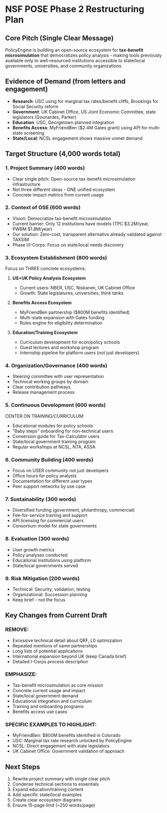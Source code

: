 # NSF POSE Phase 2 Restructuring Plan

## Core Pitch (Single Clear Message)
PolicyEngine is building an open-source ecosystem for **tax-benefit microsimulation** that democratizes policy analysis - making tools previously available only to well-resourced institutions accessible to state/local governments, universities, and community organizations.

## Evidence of Demand (from letters and engagement)
- **Research**: USC using for marginal tax rates/benefit cliffs, Brookings for Social Security reform
- **Government**: UK Cabinet Office, US Joint Economic Committee, state legislators (Gounardes, Parker)
- **Education**: USC, Georgetown planned integration
- **Benefits Access**: MyFriendBen ($2.4M Gates grant) using API for multi-state screening
- **State/Local**: NCSL engagement shows massive unmet demand

## Target Structure (4,000 words total)

### 1. Project Summary (400 words)
- Clear single pitch: Open-source tax-benefit microsimulation infrastructure
- Not three different ideas - ONE unified ecosystem
- Concrete impact metrics from current usage

### 2. Context of OSE (600 words)
- Vision: Democratize tax-benefit microsimulation 
- Current barrier: Only 12 institutions have models (TPC $3.2M/year, PWBM $1.8M/year)
- Our solution: Zero-cost, transparent alternative already validated against TAXSIM
- Phase I/I-Corps: Focus on state/local needs discovery

### 3. Ecosystem Establishment (800 words)
Focus on THREE concrete ecosystems:
1. **US+UK Policy Analysis Ecosystem**
   - Current users: NBER, USC, Niskanen, UK Cabinet Office
   - Growth: State legislatures, universities, think tanks
   
2. **Benefits Access Ecosystem** 
   - MyFriendBen partnership ($800M benefits identified)
   - Multi-state expansion with Gates funding
   - Rules engine for eligibility determination
   
3. **Education/Training Ecosystem**
   - Curriculum development for econ/policy schools
   - Guest lectures and workshop program
   - Internship pipeline for platform users (not just developers)

### 4. Organization/Governance (400 words)
- Steering committee with user representation
- Technical working groups by domain
- Clear contribution pathways
- Release management process

### 5. Continuous Development (600 words) 
CENTER ON TRAINING/CURRICULUM:
- Educational modules for policy schools
- "Baby steps" onboarding for non-technical users
- Conversion guide for Tax-Calculator users
- State/local government training program
- Regular workshops at NCSL, NTA, ASSA

### 6. Community Building (400 words)
- Focus on USER community not just developers
- Office hours for policy analysts
- Documentation for different user types
- Peer support networks by use case

### 7. Sustainability (300 words)
- Diversified funding (government, philanthropy, commercial)
- Fee-for-service training and support
- API licensing for commercial users
- Consortium model for state governments

### 8. Evaluation (300 words)
- User growth metrics
- Policy analyses conducted
- Educational institutions using platform
- State/local governments served

### 9. Risk Mitigation (200 words)
- Technical: Security, validation, testing
- Organizational: Succession planning
- Keep brief - not the focus

## Key Changes from Current Draft

### REMOVE:
- Excessive technical detail about QRF, L0 optimization
- Repeated mentions of same partnerships
- Long lists of potential applications
- International expansion beyond UK (keep Canada brief)
- Detailed I-Corps process description

### EMPHASIZE:
- Tax-benefit microsimulation as core mission
- Concrete current usage and impact
- State/local government demand
- Educational integration and curriculum
- Training and onboarding programs
- Benefits access use cases

### SPECIFIC EXAMPLES TO HIGHLIGHT:
- MyFriendBen: $800M benefits identified in Colorado
- USC: Marginal tax rate research unlocked by PolicyEngine
- NCSL: Direct engagement with state legislators
- UK Cabinet Office: Government validation of approach

## Next Steps
1. Rewrite project summary with single clear pitch
2. Condense technical sections to essentials
3. Expand education/training content
4. Add specific state/local examples
5. Create clear ecosystem diagrams
6. Ensure 15-page limit (~250 words/page)